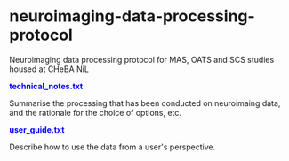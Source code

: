 # neuroimaging-data-processing-protocol
Neuroimaging data processing protocol for MAS, OATS and SCS studies housed at CHeBA NiL

<html>
<body>
<p style="font-weight:bold;color:blue">technical_notes.txt</p>

<p>Summarise the processing that has been conducted on neuroimaing data, and the rationale for the choice of options, etc.</p>

<p style="font-weight:bold;color:blue">user_guide.txt</p>

<p>Describe how to use the data from a user's perspective.</p>
</body>
</html>
